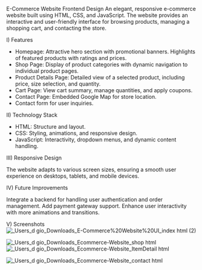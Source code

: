 E-Commerce Website Frontend Design
An elegant, responsive e-commerce website built using HTML, CSS, and JavaScript. 
The website provides an interactive and user-friendly interface for browsing products, managing a shopping cart, and contacting the store.


I) Features
 - Homepage: Attractive hero section with promotional banners. Highlights of featured products with ratings and prices.
 - Shop Page: Display of product categories with dynamic navigation to individual product pages.
 - Product Details Page: Detailed view of a selected product, including price, size selection, and quantity.
 - Cart Page: View cart summary, manage quantities, and apply coupons.
 - Contact Page: Embedded Google Map for store location.
 - Contact form for user inquiries.

II) Technology Stack
 - HTML: Structure and layout.
 - CSS: Styling, animations, and responsive design.
 - JavaScript: Interactivity, dropdown menus, and dynamic content handling.

III) Responsive Design

The website adapts to various screen sizes, ensuring a smooth user experience on desktops, tablets, and mobile devices.

IV) Future Improvements

Integrate a backend for handling user authentication and order management.
Add payment gateway support.
Enhance user interactivity with more animations and transitions.

V) Screenshots
![_Users_d gio_Downloads_E-Commerce%20Website%20UI_index html (2)](https://github.com/user-attachments/assets/a859b302-9127-44d3-8712-f700f2965248)

![_Users_d gio_Downloads_Ecommerce-Website_shop html](https://github.com/user-attachments/assets/cb668055-1fa7-4e8a-a4fc-81e108fc07af)
![_Users_d gio_Downloads_Ecommerce-Website_ItemDetail html](https://github.com/user-attachments/assets/bc4f343a-1f79-49c5-9f46-a0ebd429c600)

![_Users_d gio_Downloads_Ecommerce-Website_contact html](https://github.com/user-attachments/assets/a3d4613c-1e3c-4602-8bab-0504b6dc2e16)











